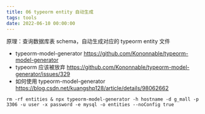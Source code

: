 ```yaml
---
title: 06 typeorm entity 自动生成
tags: tools
date: 2022-06-10 00:00:00
---
```


原理：查询数据库表 schema，自动生成对应的 typeorm entity 文件

- typeorm-model-generator https://github.com/Kononnable/typeorm-model-generator
- typeorm 应该被放弃 https://github.com/Kononnable/typeorm-model-generator/issues/329
- 如何使用 typeorm-model-generator https://blog.csdn.net/kuangshp128/article/details/98062662

```shell
rm -rf entities & npx typeorm-model-generator -h hostname -d g_mall -p 3306 -u user -x password -e mysql -o entities --noConfig true
```